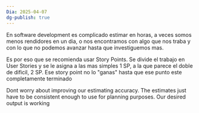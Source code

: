```yaml
---
Dia: 2025-04-07
dg-publish: true
---
```

En software development es complicado estimar en horas, a veces somos menos rendidores en un dia, o nos encontramos con algo que nos traba y con lo que no podemos avanzar hasta que investiguemos mas.

Es por eso que se recomienda usar Story Points. Se divide el trabajo en User Stories y se le asigna a las mas simples 1 SP, a la que parece el doble de dificil, 2 SP. Ese story point no lo "ganas" hasta que ese punto este completamente terminado

Dont worry about improving our estimating accuracy. The estimates just have to be consistent enough to use for planning purposes. Our desired output is working